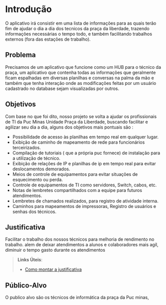 # Introdução

O aplicativo irá consistir em uma lista de informações para as quais terão fim de ajudar o dia a dia dos tecnicos da praça da liberdade, trazendo informações necessárias o tempo todo, e também facilitando trabalhos externos (fora das estações de trabalho).

## Problema  

Precisamos de um aplicativo que funcione como um HUB para o técnico da praça, um aplicativo que contenha todas as informações que geralmente ficam espalhadas em diversas planilhas e conversas na palma da mão e também que tenha interação onde as modificações feitas por um usuário cadastrado no database sejam visualizadas por outros.


## Objetivos

Com base no que foi dito, nosso projeto se volta a ajudar os profissionais de TI da Puc Minas Unidade Praça da Liberdade, buscando facilitar e agilizar seu dia a dia, alguns dos objetivos mais pontuais são :

* Possibilidade de acesso às planilhas em tempo real em qualquer lugar.
* Exibição de caminho de mapeamento de rede para funcionários terceirizados.
* Compilação de tutoriais ( que a própria puc fornece) de instalação para a utilização de técnico.
* Exibição de relações de IP e planilhas de ip em tempo real para evitar deslocamentos demorados.
* Meios de controle de equipamentos para evitar situações de esquecimento ou perda.
* Controle de equipamentos de TI como servidores, Switch, cabos, etc.
* Notas de lembretes compartilhados com a equipe para futuros atendimentos.
* Lembretes de chamados realizados, para registro de atividade interna.
* Caminhos para mapeamentos de impressoras, Registro de usuários e senhas dos técnicos.



## Justificativa

Facilitar o trabalho dos nossos técnicos para melhoria de rendimento no trabalho. alem de deixar atendimentos a alunos e colaboradores mais agil, diminuir o tempo gasto durante os atendimentos 
> **Links Úteis**:
> - [Como montar a justificativa](https://guiadamonografia.com.br/como-montar-justificativa-do-tcc/)

## Público-Alvo

O publico alvo são os técnicos de informática da praça da Puc minas,

